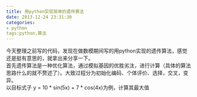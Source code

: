 ```yaml
---
title: 用python实现简单的遗传算法
date: 2013-12-24 23:31:30
categories:
- python
tags:python,算法
---
```


今天整理之前写的代码，发现在做数模期间写的用python实现的遗传算法，感觉还是挺有意思的，就拿出来分享一下。  
首先遗传算法是一种优化算法，通过模拟基因的优胜劣汰，进行计算（具体的算法思路什么的就不赘述了）。大致过程分为初始化编码、个体评价、选择，交叉，变异。  
以目标式子 y = 10 * sin(5x) + 7 * cos(4x)为例，计算其最大值
